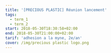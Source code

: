 ```yaml
---
title: '[PRECIOUS PLASTIC] Réunion lancement'
tags:
  - term_1
  - term_2
start: 2018-05-30T18:30:58+02:00
end: 2018-05-30T21:00:00+02:00
tarif: 'adhesion a la myne, 2e/an'
cover: /img/precious plastic logo.png
---
```


